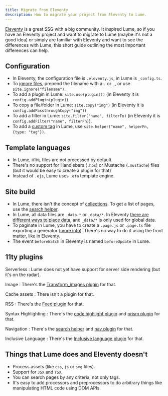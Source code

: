 ```yaml
---
title: Migrate from Eleventy
description: How to migrate your project from Eleventy to Lume.
---
```

<!-- deno-fmt-ignore-file -->

[Eleventy](https://www.11ty.dev/) is a great SSG with a big community. It inspired Lume, so if you have an Eleventy project and want to migrate to Lume
(maybe it's not a good idea) or simply are familiar with Eleventy and want to
see the differences with Lume, this short guide outlining the most important
differences can help.

## Configuration

- In Eleventy, the configuration file is `.eleventy.js`, in Lume is
  `_config.ts`.
- To [ignore files](https://www.11ty.dev/docs/ignores/), prepend the filename
  with a `.` or `_`, or use `site.ignore("filename")`.
- To add a plugin in Lume: `site.use(plugin())` (in Eleventy it is
  `config.addPlugin(plugin)`)
- To copy a file/folder in Lume: `site.copy("img")` (in Eleventy it is
  `config.addPassthroughCopy("img")`)
- To add a filter in Lume: `site.filter("name", filterFn)` (in Eleventy it is
  `config.addFilter("name", filterFn)`).
- To add a [custom tag](https://www.11ty.dev/docs/custom-tags/) in Lume, use
  `site.helper("name", helperFn, {type: "tag"})`.

## Template languages

- In Lume, `HTML` files are not processed by default.
- There's no support for Handlebars (`.hbs`) or Mustache (`.mustache`) files (but it would be easy to create a plugin for that)
- Instead of `.ejs`, Lume uses `.eta` template engine.

## Site build

- In Lume, there isn't the concept of
  [collections](https://www.11ty.dev/docs/collections/). To get a list of pages,
  use the [search helper](../core/searching.md).
- In Lume, all data files are `_data.*` or `_data/*`. In Eleventy
  [there are different ways to place data](https://www.11ty.dev/docs/data-template-dir/),
  and `_data/*` is only used for global data.
- To paginate in Lume, you have to create a `.page.js` or `.page.ts` file
  exporting a generator ([more info](../core/searching.md#pagination)). There's no way to
  do it using the front matter, like in Eleventy.
- The event `beforeWatch` in Eleventy is named `beforeUpdate` in Lume.

## 11ty plugins

Serverless
: Lume does not yet have support for server side rendering (but it's on the
radar).

Image
: There's the
[Transform_images plugin](../../plugins/transform_images.md) for that.

Cache assets
: There isn't a plugin for that.

RSS
: There's the
[Feed plugin](../../plugins/feed.md) for that.

Syntax Highlighting
: There's the
[code highlight plugin](../../plugins/code_highlight.md) and [prism plugin](../../plugins/prism.md) for that.

Navigation
: There's the [search helper](../../plugins/search.md) and [nav plugin](../../plugins/nav.md) for that.

Inclusive Language
: There's the
[Inclusive language plugin](https://deno.land/x/lume_plugin_inclusive_language) for that.

## Things that Lume does and Eleventy doesn't

- Process assets (like `css`, `js` or `svg` files).
- Support for `JSX` and `TSX`.
- You can search pages by any criteria, not only tags.
- It's easy to add processors and preprocessors to do arbitrary things like manipulating HTML code using DOM APIs.
